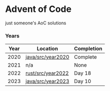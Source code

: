 # Advent of Code
just someone's AoC solutions

### Years
| Year | Location | Completion |
|------|----------|------------|
| 2020 | [java/src/year2020](java/src/year2020) | Complete | 
| 2021 | n/a | None |
| 2022 | [rust/src/year2022](rust/src/year2022) | Day 18 |
| 2023 | [java/src/year2023](java/src/year2023) | Day 10 |
